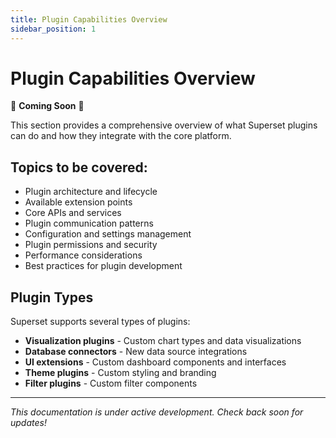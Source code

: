 ```yaml
---
title: Plugin Capabilities Overview
sidebar_position: 1
---
```


<!--
Licensed to the Apache Software Foundation (ASF) under one
or more contributor license agreements.  See the NOTICE file
distributed with this work for additional information
regarding copyright ownership.  The ASF licenses this file
to you under the Apache License, Version 2.0 (the
"License"); you may not use this file except in compliance
with the License.  You may obtain a copy of the License at

  http://www.apache.org/licenses/LICENSE-2.0

Unless required by applicable law or agreed to in writing,
software distributed under the License is distributed on an
"AS IS" BASIS, WITHOUT WARRANTIES OR CONDITIONS OF ANY
KIND, either express or implied.  See the License for the
specific language governing permissions and limitations
under the License.
-->

# Plugin Capabilities Overview

🚧 **Coming Soon** 🚧

This section provides a comprehensive overview of what Superset plugins can do and how they integrate with the core platform.

## Topics to be covered:

- Plugin architecture and lifecycle
- Available extension points
- Core APIs and services
- Plugin communication patterns
- Configuration and settings management
- Plugin permissions and security
- Performance considerations
- Best practices for plugin development

## Plugin Types

Superset supports several types of plugins:
- **Visualization plugins** - Custom chart types and data visualizations
- **Database connectors** - New data source integrations
- **UI extensions** - Custom dashboard components and interfaces
- **Theme plugins** - Custom styling and branding
- **Filter plugins** - Custom filter components

---

*This documentation is under active development. Check back soon for updates!*

